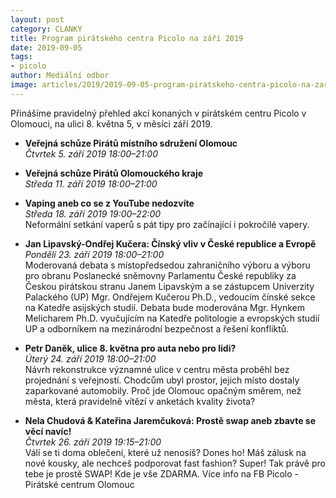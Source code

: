 ```yaml
---
layout: post
category: CLANKY
title: Program pirátského centra Picolo na září 2019
date: 2019-09-05
tags: 
- picolo
author: Mediální odbor
image: articles/2019/2019-09-05-program-piratskeho-centra-picolo-na-zari-2019.jpg  #751x422 pixelu
---
```

Přinášíme pravidelný přehled akcí konaných v pirátském centru Picolo v Olomouci, na ulici 8. května 5, v měsíci září 2019.

* **Veřejná schůze Pirátů místního sdružení Olomouc**  
*Čtvrtek 5. září 2019 18:00–21:00*  

* **Veřejná schůze Pirátů Olomouckého kraje**  
*Středa 11. září 2019 18:00–21:00*  

* **Vaping aneb co se z YouTube nedozvíte**  
*Středa 18. září 2019 19:00–22:00*  
Neformální setkání vaperů s pát tipy pro začínající i pokročilé vapery.

* **Jan Lipavský-Ondřej Kučera: Čínský vliv v České republice a Evropě**  
*Pondělí 23. září 2019 18:00–21:00*  
Moderovaná debata s místopředsedou zahraničního výboru a výboru pro obranu Poslanecké sněmovny Parlamentu České republiky za Českou pirátskou stranu Janem Lipavským a se zástupcem Univerzity Palackého (UP) Mgr. Ondřejem Kučerou Ph.D., vedoucím čínské sekce na Katedře asijských studií. Debata bude moderována Mgr. Hynkem Melicharem Ph.D. vyučujícím na Katedře politologie a evropských studií UP a odborníkem na mezinárodní bezpečnost a řešení konfliktů.

* **Petr Daněk, ulice 8. května pro auta nebo pro lidi?**  
*Úterý 24. září 2019 18:00–21:00*  
Návrh rekonstrukce významné ulice v centru města proběhl bez projednání s veřejností. Chodcům ubyl prostor, jejich místo dostaly zaparkované automobily. Proč jde Olomouc opačným směrem, než města, která pravidelně vítězí v anketách kvality života?

* **Nela Chudová & Kateřina Jaremčuková: Prostě swap aneb zbavte se věcí navíc!**  
*Čtvrtek 26. září 2019 19:15–21:00*  
Válí se ti doma oblečení, které už nenosíš? Dones ho! Máš zálusk na nové kousky, ale nechceš podporovat fast fashion? Super! Tak právě pro tebe je prostě SWAP! Kde je vše ZDARMA. Více info na FB Picolo - Pirátské centrum Olomouc
